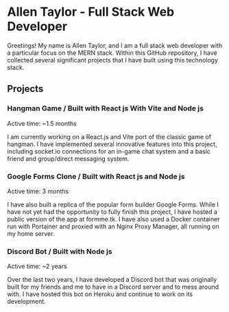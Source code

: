 
# Allen Taylor - Full Stack Web Developer

Greetings! My name is Allen Taylor, and I am a full stack web developer with a particular focus on the MERN stack. Within this GitHub repository, I have collected several significant projects that I have built using this technology stack.

## Projects

### Hangman Game / Built with React js With Vite and Node js

Active time: ~1.5 months

I am currently working on a React.js and Vite port of the classic game of hangman. I have implemented several innovative features into this project, including socket.io connections for an in-game chat system and a basic friend and group/direct messaging system.

### Google Forms Clone / Built with React js and Node js

Active time: 3 months

I have also built a replica of the popular form builder Google Forms. While I have not yet had the opportunity to fully finish this project, I have hosted a public version of the app at formme.tk. I have also used a Docker container run with Portainer and proxied with an Nginx Proxy Manager, all running on my home server.

### Discord Bot / Built with Node js

Active time: ~2 years

Over the last two years, I have developed a Discord bot that was originally built for my friends and me to have in a Discord server and to mess around with. I have hosted this bot on Heroku and continue to work on its development.
